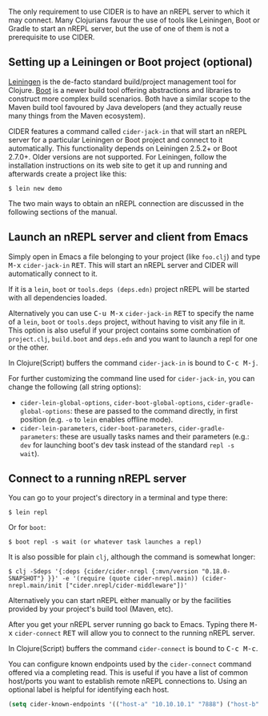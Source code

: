 The only requirement to use CIDER is to have an nREPL server to which it may
connect. Many Clojurians favour the use of tools like Leiningen, Boot or Gradle
to start an nREPL server, but the use of one of them is not a prerequisite to
use CIDER.

## Setting up a Leiningen or Boot project (optional)

[Leiningen](https://leiningen.org) is the de-facto standard build/project
management tool for Clojure. [Boot](http://boot-clj.com) is a newer build tool
offering abstractions and libraries to construct more complex build
scenarios. Both have a similar scope to the Maven build tool favoured by Java
developers (and they actually reuse many things from the Maven ecosystem).

CIDER features a command called `cider-jack-in` that will start an nREPL server
for a particular Leiningen or Boot project and connect to it automatically.
This functionality depends on Leiningen 2.5.2+ or Boot
2.7.0+. Older versions are not supported. For Leiningen, follow the installation
instructions on its web site to get it up and running and afterwards create a
project like this:

```
$ lein new demo
```

The two main ways to obtain an nREPL connection are discussed in the following sections of the manual.

## Launch an nREPL server and client from Emacs

Simply open in Emacs a file belonging to your project (like `foo.clj`) and type
<kbd>M-x</kbd> `cider-jack-in` <kbd>RET</kbd>. This will start an nREPL server
and CIDER will automatically connect to it.

If it is a `lein`, `boot` or `tools.deps (deps.edn)` project nREPL will be
started with all dependencies loaded.

Alternatively you can use <kbd>C-u M-x</kbd> `cider-jack-in` <kbd>RET</kbd> to
specify the name of a `lein`, `boot` or `tools.deps` project, without having to
visit any file in it. This option is also useful if your project contains some
combination of `project.clj`, `build.boot` and `deps.edn` and you want to launch
a repl for one or the other.

In Clojure(Script) buffers the command `cider-jack-in` is bound to <kbd>C-c M-j</kbd>.

For further customizing the command line used for `cider-jack-in`, you can
change the following (all string options):

 * `cider-lein-global-options`, `cider-boot-global-options`, `cider-gradle-global-options`: these are passed to the command directly, in first position (e.g. `-o` to `lein` enables offline mode).
 * `cider-lein-parameters`, `cider-boot-parameters`, `cider-gradle-parameters`: these are usually tasks names and their parameters (e.g.: `dev` for launching boot's dev task instead of the standard `repl -s  wait`).

## Connect to a running nREPL server

You can go to your project's directory in a terminal and type there:

```
$ lein repl
```

Or for `boot`:

```
$ boot repl -s wait (or whatever task launches a repl)
```

It is also possible for plain `clj`, although the command is somewhat longer:

```
$ clj -Sdeps '{:deps {cider/cider-nrepl {:mvn/version "0.18.0-SNAPSHOT"} }}' -e '(require (quote cider-nrepl.main)) (cider-nrepl.main/init ["cider.nrepl/cider-middleware"])'
```

Alternatively you can start nREPL either manually or by the facilities provided by your
project's build tool (Maven, etc).

After you get your nREPL server running go back to Emacs.  Typing there
<kbd>M-x</kbd> `cider-connect` <kbd>RET</kbd> will allow you to connect to the
running nREPL server.

In Clojure(Script) buffers the command `cider-connect` is bound to <kbd>C-c M-c</kbd>.

You can configure known endpoints used by the `cider-connect` command offered
via a completing read. This is useful if you have a list of common host/ports
you want to establish remote nREPL connections to. Using an optional label is
helpful for identifying each host.

```el
(setq cider-known-endpoints '(("host-a" "10.10.10.1" "7888") ("host-b" "7888")))
```

